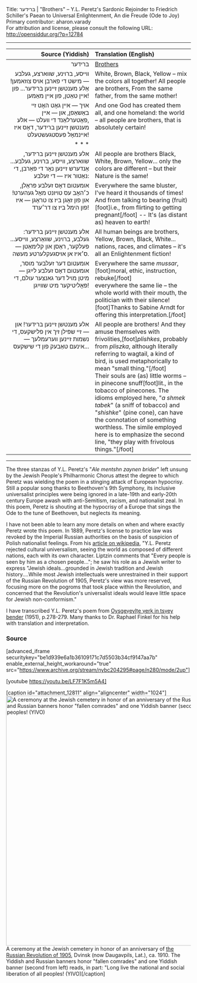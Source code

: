 <html>
<head></head>
<body>
Title: בּרידער | "Brothers" – Y.L. Peretz's Sardonic Rejoinder to Friedrich Schiller's Paean to Universal Enlightenment, An die Freude (Ode to Joy)<br />
Primary contributor: aharon.varady<br />
For attribution and license, please consult the following URL: <a href="http://opensiddur.org/?p=12784">http://opensiddur.org/?p=12784</a>
<p />
<hr />

<table style="margin-left: auto;margin-right: auto;" class="draggable">
<thead><tr><th id="x" style="text-align: right;">Source (Yiddish)</th><th style="text-align: left;">Translation (English)</th></tr></thead>
<tbody>
<tr><td style="vertical-align:top;" width="46%">
<div class="yiddish" style="text-align: right;"><span lang="he">
ברידער
</span></div>
</td>
 
<td style="vertical-align:top;" width="53%">
<div class="english">
<u>Brothers</u>
</div>
</td></tr>


<tr><td style="vertical-align:top;" width="46%">
<div class="yiddish" style="text-align: right;"><span lang="he">
װײסע, ברױנע, שװארצע, געלבע —
מישט די פארבן אױס צוזאמען!
אַלע מענטשן זײנען ברידער...
פון אײן טאַטן, פון אײן מאַמען!
</span></div>
</td>
 
<td style="vertical-align:top;" width="53%">
<div class="english">
White, Brown, Black, Yellow –
mix the colors all together!
All people are brothers,
From the same father, from the same mother!
</div>
</td></tr>


<tr><td style="vertical-align:top;" width="46%">
<div class="yiddish" style="text-align: right;"><span lang="he">
אױך — אײן גאָט האָט זײ באַשאַפן,
און — אײן ,פאָטערלאַנד די װעלט —
אלע מענטשן זײנען ברידער,
דאָס איז אײנמאָל פעסטגעשטעלט!
</span></div>
</td>
 
<td style="vertical-align:top;" width="53%">
<div class="english">
And one God has created them all,
and one homeland: the world –
all people are brothers,
that is absolutely certain!
</div>
</td></tr>

<tr><td><div class="liturgy" style="text-align: right;"><span lang="he">* * *</td><td></td></tr>

<tr><td style="vertical-align:top;" width="46%">
<div class="yiddish" style="text-align: right;"><span lang="he">
אלע מענטשן זײנען ברידער,
שװארצע, װײסע, ברױנע, געלבע...
אַנדערש זײנען נאָר די פאַרבן,
די נאַטור איז — די זעלבע:
</span></div>
</td>
 
<td style="vertical-align:top;" width="53%">
<div class="english">
All people are brothers
Black, White, Brown, Yellow...
only the colors are different –
but their Nature is the same!
</div>
</td></tr>


<tr><td style="vertical-align:top;" width="46%">
<div class="yiddish" style="text-align: right;"><span lang="he">
אומעטום דאָס זעלבע פּראַלן,
כ׳האָב עס טױזנט מאָל געהערט!
און פון זאָגן ביז צו טראָגן —
איז פון הימל ביז צו דר׳ערד!
</span></div>
</td>
 
<td style="vertical-align:top;" width="53%">
<div class="english">
Everywhere the same bluster,
I've heard it thousands of times!
And from talking to bearing (fruit)[foot]i.e., from flirting to getting pregnant[/foot] --
It's (as distant as) heaven to earth!
</div>
</td></tr>


<tr><td style="vertical-align:top;" width="46%">
<div class="yiddish" style="text-align: right;"><span lang="he">
אלע מענטשן זײנען ברידער:
געלבע, ברױנע, שװאַרצע, װײסע...
פעלקער, ראַסן און קלימאַטן —
ס׳איז אן אױסגעקלערטע מעשה.
</span></div>
</td>
 
<td style="vertical-align:top;" width="53%">
<div class="english">
All human beings are brothers,
Yellow, Brown, Black, White...
nations, races, and climates –
it's all an Enlightenment fiction!
</div>
</td></tr>


<tr><td style="vertical-align:top;" width="46%">
<div class="yiddish" style="text-align: right;"><span lang="he">
אומעטום דער זעלבער מוסר,
אומעטום דאָס זעלבע לײַגן —
מיטן מױל דער גאנצער עולם,
די פּאָליטיקער מיט שװײַגן!
</span></div>
</td>
 
<td style="vertical-align:top;" width="53%">
<div class="english">
Everywhere the same <em>mussar</em>, [foot]moral, ethic, instruction, rebuke[/foot]&nbsp;<br />
everywhere the same lie –
the whole world with their mouth,
the politician with their silence![foot]Thanks to Sabine Arndt for offering this interpretation.[/foot]
</div>
</td></tr>


<tr><td style="vertical-align:top;" width="46%">
<div class="yiddish" style="text-align: right;"><span lang="he">
אלע מענטשן זײנען ברידער!
און — זײ שפּילן זיך אין פלישקעס,
די נשמות זײנען װערעמלעך —
אינעם טאַבעק פון די שישקעס...
</span></div>
</td>
 
<td style="vertical-align:top;" width="53%">
<div class="english">
All people are brothers!
And they amuse themselves with frivolities,[foot]<em>plishkes</em>, probably from <em>pliszka</em>, although literally referring to wagtail, a kind of bird, is used metaphorically to mean "small thing."[/foot]&nbsp;<br />
Their souls are (as) little worms –
in pinecone snuff[foot]lit., in the tobacco of pinecones. The idioms employed here, "<em>a shmek tabek</em>" (a sniff of tobacco) and "<em>shishke</em>" (pine cone), can have the connotation of something worthless. The simile employed here is to emphasize the second line, "they play with frivolous things."[/foot]
</div>
</td></tr></tbody></table>

<hr />

The three stanzas of Y.L. Peretz's "<em>Ale mentshn zaynen brider</em>" left unsung by the Jewish People's Philharmonic Chorus attest the degree to which Peretz was wielding the poem in a stinging attack of European hypocrisy. Still a popular song thanks to Beethoven's 9th Symphony, its inclusive universalist principles were being ignored in a late-19th and early-20th century Europe awash with anti-Semitism, racism, and nationalist zeal. In this poem, Peretz is shouting at the hypocrisy of a Europe that sings the Ode to the tune of Beethoven, but neglects its meaning.

I have not been able to learn any more details on when and where exactly Peretz wrote this poem. In 1889, Peretz's license to practice law was revoked by the Imperial Russian authorities on the basis of suspicion of Polish nationalist feelings. From his <a href="https://en.wikipedia.org/wiki/I._L._Peretz">article on wikipedia</a>, "Y.L. Peretz rejected cultural universalism, seeing the world as composed of different nations, each with its own character. Liptzin comments that "Every people is seen by him as a chosen people..."; he saw his role as a Jewish writer to express "Jewish ideals...grounded in Jewish tradition and Jewish history....While most Jewish intellectuals were unrestrained in their support of the Russian Revolution of 1905, Peretz's view was more reserved, focusing more on the pogroms that took place within the Revolution, and concerned that the Revolution's universalist ideals would leave little space for Jewish non-conformism."

I have transcribed Y.L. Peretz's poem from <a href="https://archive.org/stream/nybc204295#page/n280/mode/2up">Oysgeṿeylṭe ṿerḳ in tsṿey bender</a> (1951), p.278-279. Many thanks to Dr. Raphael Finkel for his help with translation and interpretation.

<h3>Source</h3>

[advanced_iframe securitykey="be1d939e6a1b36109171c7d5503b34cf9147aa7b" enable_external_height_workaround="true" src="https://www.archive.org/stream/nybc204295#page/n280/mode/2up"]

[youtube https://youtu.be/LF7F1K5m5A4]

[caption id="attachment_12811" align="aligncenter" width="1024"]<a href="https://opensiddur.org/wp-content/uploads/2016/02/Ceremony-at-the-Jewish-cemetery-in-honor-of-an-anniversary-of-the-Russian-Revolution-of-1905-Dvinsk-ca.-1910.png" rel="attachment wp-att-12811"><img src="https://opensiddur.org/wp-content/uploads/2016/02/Ceremony-at-the-Jewish-cemetery-in-honor-of-an-anniversary-of-the-Russian-Revolution-of-1905-Dvinsk-ca.-1910-e1456172667940.png" alt="A ceremony at the Jewish cemetery in honor of an anniversary of the Russian Revolution of 1905, Dvinsk (now Daugavpils, Lat.), ca. 1910. The Yiddish and Russian banners honor &quot;fallen comrades&quot; and one Yiddish banner (second from left) reads, in part: &quot;Long live the national and social liberation of all peoples! (YIVO)" width="1024" height="680" class="size-full wp-image-12811" /></a> A ceremony at the Jewish cemetery in honor of an anniversary of <a href="http://www.yivoencyclopedia.org/article.aspx/Russian_Revolution_of_1905">the Russian Revolution of 1905</a>, Dvinsk (now Daugavpils, Lat.), ca. 1910. The Yiddish and Russian banners honor "fallen comrades" and one Yiddish banner (second from left) reads, in part: "Long live the national and social liberation of all peoples! (YIVO)[/caption]
</body>
</html>